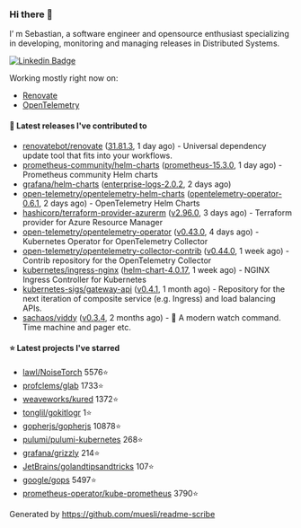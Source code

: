 ### Hi there 👋

I’ m Sebastian, a software engineer and opensource enthusiast specializing in developing, monitoring and managing releases in Distributed Systems.

[![Linkedin Badge](https://img.shields.io/badge/-LinkedIn-blue?style=flat&logo=Linkedin&logoColor=white&link=https://www.linkedin.com/in/sebastian-poxhofer/)](https://www.linkedin.com/in/sebastian-poxhofer/)

Working mostly right now on:
- [Renovate](https://github.com/renovatebot/renovate)
- [OpenTelemetry](https://github.com/open-telemetry)



#### 🚀 Latest releases I've contributed to

- [renovatebot/renovate](https://github.com/renovatebot/renovate) ([31.81.3](https://github.com/renovatebot/renovate/releases/tag/31.81.3), 1 day ago) - Universal dependency update tool that fits into your workflows.
- [prometheus-community/helm-charts](https://github.com/prometheus-community/helm-charts) ([prometheus-15.3.0](https://github.com/prometheus-community/helm-charts/releases/tag/prometheus-15.3.0), 1 day ago) - Prometheus community Helm charts
- [grafana/helm-charts](https://github.com/grafana/helm-charts) ([enterprise-logs-2.0.2](https://github.com/grafana/helm-charts/releases/tag/enterprise-logs-2.0.2), 2 days ago)
- [open-telemetry/opentelemetry-helm-charts](https://github.com/open-telemetry/opentelemetry-helm-charts) ([opentelemetry-operator-0.6.1](https://github.com/open-telemetry/opentelemetry-helm-charts/releases/tag/opentelemetry-operator-0.6.1), 2 days ago) - OpenTelemetry Helm Charts
- [hashicorp/terraform-provider-azurerm](https://github.com/hashicorp/terraform-provider-azurerm) ([v2.96.0](https://github.com/hashicorp/terraform-provider-azurerm/releases/tag/v2.96.0), 3 days ago) - Terraform provider for Azure Resource Manager
- [open-telemetry/opentelemetry-operator](https://github.com/open-telemetry/opentelemetry-operator) ([v0.43.0](https://github.com/open-telemetry/opentelemetry-operator/releases/tag/v0.43.0), 4 days ago) - Kubernetes Operator for OpenTelemetry Collector
- [open-telemetry/opentelemetry-collector-contrib](https://github.com/open-telemetry/opentelemetry-collector-contrib) ([v0.44.0](https://github.com/open-telemetry/opentelemetry-collector-contrib/releases/tag/v0.44.0), 1 week ago) - Contrib repository for the OpenTelemetry Collector
- [kubernetes/ingress-nginx](https://github.com/kubernetes/ingress-nginx) ([helm-chart-4.0.17](https://github.com/kubernetes/ingress-nginx/releases/tag/helm-chart-4.0.17), 1 week ago) - NGINX Ingress Controller for Kubernetes
- [kubernetes-sigs/gateway-api](https://github.com/kubernetes-sigs/gateway-api) ([v0.4.1](https://github.com/kubernetes-sigs/gateway-api/releases/tag/v0.4.1), 1 month ago) - Repository for the next iteration of composite service (e.g. Ingress) and load balancing APIs.
- [sachaos/viddy](https://github.com/sachaos/viddy) ([v0.3.4](https://github.com/sachaos/viddy/releases/tag/v0.3.4), 2 months ago) - 👀 A modern watch command. Time machine and pager etc.

#### ⭐ Latest projects I've starred

- [lawl/NoiseTorch](https://github.com/lawl/NoiseTorch}) 5576⭐
- [profclems/glab](https://github.com/profclems/glab}) 1733⭐
- [weaveworks/kured](https://github.com/weaveworks/kured}) 1372⭐
- [tonglil/gokitlogr](https://github.com/tonglil/gokitlogr}) 1⭐
- [gopherjs/gopherjs](https://github.com/gopherjs/gopherjs}) 10878⭐
- [pulumi/pulumi-kubernetes](https://github.com/pulumi/pulumi-kubernetes}) 268⭐
- [grafana/grizzly](https://github.com/grafana/grizzly}) 214⭐
- [JetBrains/golandtipsandtricks](https://github.com/JetBrains/golandtipsandtricks}) 107⭐
- [google/gops](https://github.com/google/gops}) 5497⭐
- [prometheus-operator/kube-prometheus](https://github.com/prometheus-operator/kube-prometheus}) 3790⭐



Generated by https://github.com/muesli/readme-scribe
